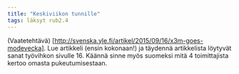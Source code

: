 ```yaml
---
title: "Keskiviikon tunnille"
tags: läksyt rub2.4
---
```


(Vaatetehtävä) [http://svenska.yle.fi/artikel/2015/09/16/x3m-goes-modevecka]. Lue artikkeli (ensin kokonaan!) ja täydennä artikkelista löytyvät sanat työvihkon sivulle 16. Käännä sinne myös suomeksi mitä 4 toimittajista kertoo omasta pukeutumisestaan.